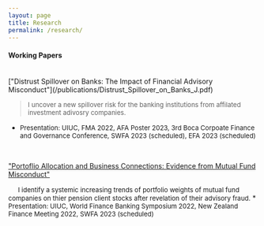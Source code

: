 ```yaml
---
layout: page
title: Research
permalink: /research/
---
```


#### **Working Papers** <br>
<br>
 ["Distrust Spillover on Banks: The Impact of Financial Advisory Misconduct"](/publications/Distrust_Spillover_on_Banks_J.pdf)

   > <font size="2">I uncover a new spillover risk for the banking institutions from affilated investment adivosry companies.</font>
   * <font size="2"> Presentation: UIUC, FMA 2022, AFA Poster 2023, 3rd Boca Corpoate Finance and Governance Conference, SWFA 2023 (scheduled), EFA 2023 (scheduled)</font>

<br>

 ["Portoflio Allocation and Business Connections: Evidence from Mutual Fund Misconduct"]()

   &nbsp;&nbsp;&nbsp;&nbsp;&nbsp;<font size="2">I identify a systemic increasing trends of portfolio weights of mutual fund companies on thier pension client stocks after revelation of their advisory fraud.</font>
        * <font size="2"> Presentation: UIUC, World Finance Banking Symposium 2022, New Zealand Finance Meeting 2022, SWFA 2023 (scheduled)</font>

